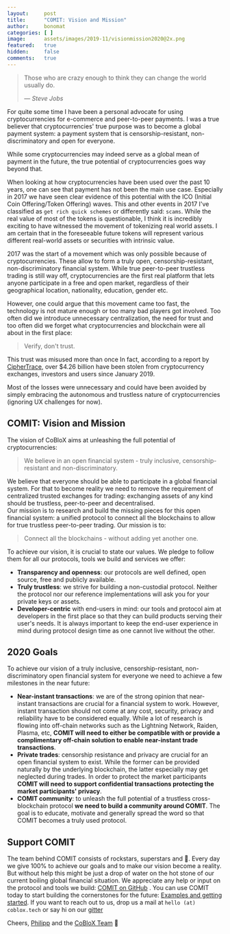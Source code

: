 ```yaml
---
layout:     post
title:      "COMIT: Vision and Mission"
author:     bonomat
categories: [ ]
image:      assets/images/2019-11/visionmission2020@2x.png
featured:   true
hidden:     false
comments:   true
---
```


> Those who are crazy enough to think they can change the world usually do.
>
> — _Steve Jobs_


For quite some time I have been a personal advocate for using cryptocurrencies for e-commerce and peer-to-peer payments. 
I was a true believer that cryptocurrencies' true purpose was to become a global payment system: a payment system that is censorship-resistant, non-discriminatory and open for everyone.

<!--truncate-->

While some cryptocurrencies may indeed serve as a global mean of payment in the future, the true potential of cryptocurrencies goes way beyond that.

When looking at how cryptocurrencies have been used over the past 10 years, one can see that payment has not been the main use case. 
Especially in 2017 we have seen clear evidence of this potential with the ICO (Initial Coin Offering/Token Offering) waves. 
This and other events in 2017 I've classified as `get rich quick schemes` or differently said: `scams`.
While the real value of most of the tokens is questionable, I think it is incredibly exciting to have witnessed the movement of tokenizing real world assets. 
I am certain that in the foreseeable future tokens will represent various different real-world assets or securities with intrinsic value.

2017 was the start of a movement which was only possible because of cryptocurrencies. 
These allow to form a truly open, censorship-resistant, non-discriminatory financial system.
While true peer-to-peer trustless trading is still way off, cryptocurrencies are the first real platform that lets anyone participate in a free and open market, regardless of their geographical location, nationality, education, gender etc.

However, one could argue that this movement came too fast, the technology is not mature enough or too many bad players got involved. 
Too often did we introduce unnecessary centralization, the need for trust and too often did we forget what cryptocurrencies and blockchain were all about in the first place:

> Verify, don't trust.

This trust was misused more than once
In fact, according to a report by [CipherTrace](https://ciphertrace.com/wp-content/uploads/2019/08/CipherTrace-Cryptocurrency-Anti-Money-Laundering-Report-2019-Q2-1.pdf), over $4.26 billion have been stolen from cryptocurrency exchanges, investors and users since January 2019.


Most of the losses were unnecessary and could have been avoided by simply embracing the autonomous and trustless nature of cryptocurrencies (ignoring UX challenges for now).


## COMIT: Vision and Mission

The vision of CoBloX aims at unleashing the full potential of cryptocurrencies:

> We believe in an open financial system - truly inclusive, censorship-resistant and non-discriminatory. 

We believe that everyone should be able to participate in a global financial system. 
For that to become reality we need to remove the requirement of centralized trusted exchanges for trading: exchanging assets of any kind should be trustless, peer-to-peer and decentralised.  
Our mission is to research and build the missing pieces for this open financial system: a unified protocol to connect all the blockchains to allow for true trustless peer-to-peer trading. Our mission is to: 

> Connect all the blockchains - without adding yet another one.

To achieve our vision, it is crucial to state our values. We pledge to follow them for all our protocols, tools we build and services we offer:

* **Transparency and openness**: our protocols are well defined, open source, free and publicly available.
* **Truly trustless**:  we strive for building a non-custodial protocol. 
Neither the protocol nor our reference implementations will ask you for your private keys or assets.
* **Developer-centric** with end-users in mind: our tools and protocol aim at developers in the first place so that they can build products serving their user's needs. 
It is always important to keep the end-user experience in mind during protocol design time as one cannot live without the other.


## 2020 Goals

To achieve our vision of a truly inclusive, censorship-resistant, non-discriminatory open financial system for everyone we need to achieve a few milestones in the near future:
* **Near-instant transactions**: we are of the strong opinion that near-instant transactions are crucial for a financial system to work.
However, instant transaction should not come at any cost, security, privacy and reliability have to be considered equally. 
While a lot of research is flowing into off-chain networks such as the Lightning Network, Raiden, Plasma, etc, 
**COMIT will need to either be compatible with or provide a complimentary off-chain solution to enable near-instant trade transactions**.
* **Private trades**: censorship resistance and privacy are crucial for an open financial system to exist.
While the former can be provided naturally by the underlying blockchain, the latter especially may get neglected during trades. 
In order to protect the market participants **COMIT will need to support confidential transactions protecting the market participants' privacy**.
* **COMIT community**: to unleash the full potential of a trustless cross-blockchain protocol **we need to build a community around COMIT**. 
The goal is to educate, motivate and generally spread the word so that COMIT becomes a truly used protocol.


## Support COMIT

The team behind COMIT consists of rockstars, superstars and 🦄. 
Every day we give 100% to achieve our goals and to make our vision become a reality. 
But without help this might be just a drop of water on the hot stone of our current boiling global financial situation. 
We appreciate any help or input on the protocol and tools we build: [COMIT on GitHub](https://github.com/comit-network/) .
You can use COMIT today to start building the cornerstones for the future: [Examples and getting started](https://github.com/comit-network/create-comit-app/). 
If you want to reach out to us, drop us a mail at `hello (at) coblox.tech` or say hi on our [gitter](https://gitter.im/comit-network/community) 


Cheers,
[Philipp](https://twitter.com/bonomat) and the [CoBloX Team](https://twitter.com/cobloxlab) 💪
